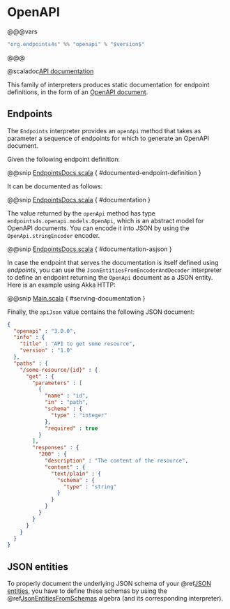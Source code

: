 # OpenAPI

@@@vars
~~~ scala
"org.endpoints4s" %% "openapi" % "$version$"
~~~
@@@

@scaladoc[API documentation](endpoints4s.openapi.index)

This family of interpreters produces static documentation for endpoint definitions,
in the form of an [OpenAPI document](https://www.openapis.org/).

## Endpoints

The `Endpoints` interpreter provides an `openApi` method
that takes as parameter a sequence of endpoints for which
to generate an OpenAPI document.

Given the following endpoint definition:

@@snip [EndpointsDocs.scala](/algebras/algebra/src/test/scala/endpoints4s/algebra/EndpointsDocs.scala) { #documented-endpoint-definition }

It can be documented as follows:

@@snip [EndpointsDocs.scala](/openapi/openapi/src/test/scala/endpoints4s/openapi/EndpointsDocs.scala) { #documentation }

The value returned by the `openApi` method has type `endpoints4s.openapi.models.OpenApi`,
which is an abstract model for OpenAPI documents. You can encode it into JSON by using the
`OpenApi.stringEncoder` encoder. 

@@snip [EndpointsDocs.scala](/openapi/openapi/src/test/scala/endpoints4s/openapi/EndpointsDocs.scala) { #documentation-asjson }

In case the endpoint that serves the documentation is itself defined using _endpoints_,
you can use the `JsonEntitiesFromEncoderAndDecoder` interpreter to define an endpoint
returning the `OpenApi` document as a JSON entity. Here is an example using Akka
HTTP:

@@snip [Main.scala](/documentation/examples/quickstart/server/src/main/scala/quickstart/Main.scala) { #serving-documentation }

Finally, the `apiJson` value contains the following JSON document:

~~~ json
{
  "openapi" : "3.0.0",
  "info" : {
    "title" : "API to get some resource",
    "version" : "1.0"
  },
  "paths" : {
    "/some-resource/{id}" : {
      "get" : {
        "parameters" : [
          {
            "name" : "id",
            "in" : "path",
            "schema" : {
              "type" : "integer"
            },
            "required" : true
          }
        ],
        "responses" : {
          "200" : {
            "description" : "The content of the resource",
            "content" : {
              "text/plain" : {
                "schema" : {
                  "type" : "string"
                }
              }
            }
          }
        }
      }
    }
  }
}
~~~

## JSON entities

To properly document the underlying JSON schema of your @ref[JSON entities](../algebras/json-entities.md),
you have to define these schemas by using the
@ref[JsonEntitiesFromSchemas](../algebras/json-entities.md#jsonentitiesfromschemas)
algebra (and its corresponding interpreter).
